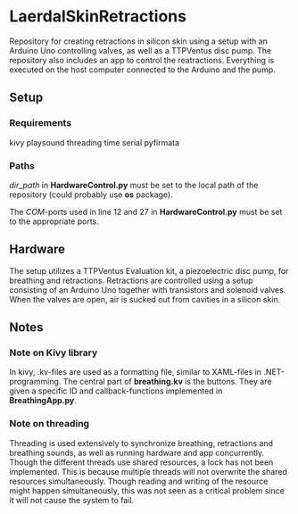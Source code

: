 # LaerdalSkinRetractions
Repository for creating retractions in silicon skin using a setup with an Arduino Uno controlling valves, as well as a TTPVentus disc pump. The repository also includes an app to control the reatractions. Everything is executed on the host computer connected to the Arduino and the pump.

## Setup
### Requirements
kivy
playsound
threading
time
serial
pyfirmata

### Paths
*dir_path* in **HardwareControl.py** must be set to the local path of the repository (could probably use **os** package).

The *COM*-ports used in line 12 and 27 in **HardwareControl.py** must be set to the appropriate ports.

## Hardware
The setup utilizes a TTPVentus Evaluation kit, a piezoelectric disc pump, for breathing and retractions. Retractions are controlled using a setup consisting of an Arduino Uno together with transistors and solenoid valves. When the valves are open, air is sucked out from cavities in a silicon skin.

## Notes
### Note on Kivy library
In kivy, .kv-files are used as a formatting file, similar to XAML-files in .NET-programming. The central part of **breathing.kv** is the buttons. They are given a specific ID and callback-functions implemented in **BreathingApp.py**.

### Note on threading
Threading is used extensively to synchronize breathing, retractions and breathing sounds, as well as running hardware and app concurrently. Though the different threads use shared resources, a lock has not been implemented. This is because multiple threads will not overwrite the shared resources simultaneously. Though reading and writing of the resource might happen simultaneously, this was not seen as a critical problem since it will not cause the system to fail.